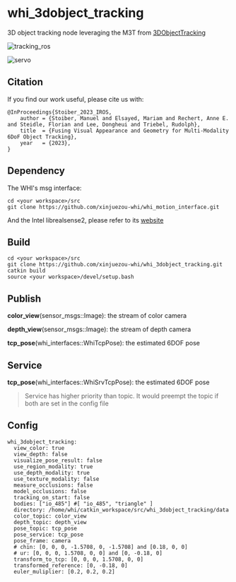 # whi_3dobject_tracking
3D object tracking node leveraging the M3T from [3DObjectTracking](https://github.com/DLR-RM/3DObjectTracking)

![tracking_ros](https://github.com/xinjuezou-whi/whi_3dobject_tracking/assets/72239958/3309453c-e553-490c-a9af-d7e68ba1c717)

![servo](https://github.com/xinjuezou-whi/whi_3dobject_tracking/assets/72239958/86b5d793-af85-4a2c-a209-00a0f170bb50)

## Citation

If you find our work useful, please cite us with: 

```
@InProceedings{Stoiber_2023_IROS,
    author = {Stoiber, Manuel and Elsayed, Mariam and Rechert, Anne E. and Steidle, Florian and Lee, Dongheui and Triebel, Rudolph},
    title  = {Fusing Visual Appearance and Geometry for Multi-Modality 6DoF Object Tracking},
    year   = {2023},
}
```

## Dependency

The WHI's msg interface:
```
cd <your workspace>/src
git clone https://github.com/xinjuezou-whi/whi_motion_interface.git
```

And the Intel librealsense2, please refer to its [website](https://github.com/IntelRealSense/librealsense)

## Build

```
cd <your workspace>/src
git clone https://github.com/xinjuezou-whi/whi_3dobject_tracking.git
catkin build
source <your workspace>/devel/setup.bash
```

## Publish

**color_view**(sensor_msgs::Image): the stream of color camera

**depth_view**(sensor_msgs::Image): the stream of depth camera

**tcp_pose**(whi_interfaces::WhiTcpPose): the estimated 6DOF pose

## Service

**tcp_pose**(whi_interfaces::WhiSrvTcpPose): the estimated 6DOF pose
> Service has higher priority than topic. It would preempt the topic if both are set in the config file

## Config

```
whi_3dobject_tracking:
  view_color: true
  view_depth: false
  visualize_pose_result: false
  use_region_modality: true
  use_depth_modality: true
  use_texture_modality: false
  measure_occlusions: false
  model_occlusions: false
  tracking_on_start: false
  bodies: ["io_485"] #[ "io_485", "triangle" ]
  directory: /home/whi/catkin_workspace/src/whi_3dobject_tracking/data
  color_topic: color_view
  depth_topic: depth_view
  pose_topic: tcp_pose
  pose_service: tcp_pose
  pose_frame: camera
  # chin: [0, 0, 0, -1.5708, 0, -1.5708] and [0.18, 0, 0]
  # ur: [0, 0, 0, 1.5708, 0, 0] and [0, -0.18, 0]
  transform_to_tcp: [0, 0, 0, 1.5708, 0, 0]
  transformed_reference: [0, -0.18, 0]
  euler_muliplier: [0.2, 0.2, 0.2]
```
